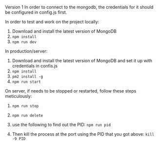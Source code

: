Version 1
In order to connect to the mongodb, the credentials for it should be configured in config.js first.

In order to test and work on the project locally:
1. Download and install the latest version of MongoDB
2. `npm install`
3. `npm run dev`

In production/server:
1. Download and install the latest version of MongoDB and set it up with credentials in confis.js
2. `npm install`
3. `pm2 install -g`
3. `npm run start`

On server, if needs to be stopped or restarted, follow these steps meticulously:
1. `npm run stop`
2. `npm run delete`

3. use the following to find out the PID:
`npm run pid`

4. Then kill the process at the port using the PID that you got above:
`kill -9 PID `


